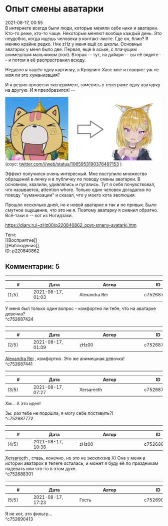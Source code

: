 Опыт смены аватарки
===================

  
2021-08-17, 00:55  
 В интернете всегда были люди, которые меняли себе ники и аватарки. Кто-то реже, кто-то чаще. Некоторые меняют вообще каждый день. Это неудобно, когда ищешь человека в контакт-листе. Где он, блин? Я меняю крайне редко. Ник zHz у меня ещё со школы. Основных аватарок у меня было две. Первая, ещё в аське, с плачущим анимешным мальчиком (лол). Вторая -- тут, на дайари -- вы её видите -- и потом я её распространил всюду.   
   
 Недавно я нашёл одну картинку, а Кроулинг Хаос мне и говорит: уж не моя ли это хуманизация?   
   
 И я решил провести эксперимент, заменить в телеграме одну аватарку на другую. И я преобразился! --   
   
  ![](pics/3bc7cb0d508d.png)    
 (соус:  [twitter.com/i/web/status/1065953190376497153](https://twitter.com/i/web/status/1065953190376497153)  )   
   
 Эффект получился очень интересный. Мне поступило множество обращений в личку и в публичку по поводу смены аватарки. В основном, хвалили, удивлялись и пугались. Тут я себя почувствовал, что называется, attention whore. Только один человек догадался по поводу "хуманизации" и сказал, что у моего кота эволюция.   
   
 Прошло несколько дней, но к новой аватарке я так и не привык. Было смутное ощущение, что это не я. Поэтому аватарку я сменил обратно. Всё-таки я -- кот из Ногидзаки.   
  
<https://diary.ru/~zHz00/p220840862_opyt-smeny-avatarki.htm>  
  
Теги:  
[[Восприятие]]  
[[Наблюдения]]  
ID: p220840862  


Комментарии: 5
--------------

  


---



|         #         |              Дата              |                     Автор                     |           ID           |
| --- | --- | --- | --- |
| (1/5) | 2021-08-17, 01:03 | Alexandra Rei | c752687424 |

  
  У меня был только один вопрос - комфортно ли тебе, что на аватарке девочка?    
 ^c752687424

---



|         #         |              Дата              |                     Автор                     |           ID           |
| --- | --- | --- | --- |
| (2/5) | 2021-08-17, 01:09 | zHz00 | c752687441 |

  
  [Alexandra Rei](https://Alexandra-world.diary.ru "[REAL]")  , комфортно. Это же анимешная девочка!   
 ^c752687441

---



|         #         |              Дата              |                     Автор                     |           ID           |
| --- | --- | --- | --- |
| (3/5) | 2021-08-17, 07:27 | Xersareeth | c752687772 |

  
 Хм… А это идея!   
   
 Зы: раз тебе не подошла, я могу себе поставить?)   
 ^c752687772

---



|         #         |              Дата              |                     Автор                     |           ID           |
| --- | --- | --- | --- |
| (4/5) | 2021-08-17, 10:38 | zHz00 | c752688301 |

  
  [Xersareeth](https://BurrowDeclassified.diary.ru "One more fang")  , ставь, конечно, но это не эксклюзив Х) Она у меня в истории аватарок в телеге осталась, и может я буду её по праздникам надевать или что-то в этом духе.   
 ^c752688301

---



|         #         |              Дата              |                     Автор                     |           ID           |
| --- | --- | --- | --- |
| (5/5) | 2021-08-17, 17:23 | Гость | c752690413 |

  
 Я не кот, это фильтр...   
 ^c752690413